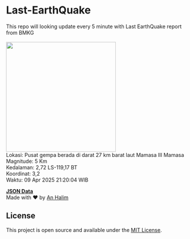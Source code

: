 # Last-EarthQuake
This repo will looking update every 5 minute with Last EarthQuake report from BMKG
<br>
<br>
<img src="undefined" width="300"/>
<br>
Lokasi: Pusat gempa berada di darat 27 km barat laut Mamasa  III Mamasa <br>
Magnitude: 5 Km <br>
Kedalaman: 2,72 LS-119,17 BT <br>
Koordinat: 3,2 <br>
Waktu: 09 Apr 2025 21:20:04 WIB <br>

<a href="./data/data.json">**JSON Data**</a>
<br>
Made with ❤️ by <a href="https://github.com/an-halim">An Halim</a>
## License

This project is open source and available under the [MIT License](LICENSE).
